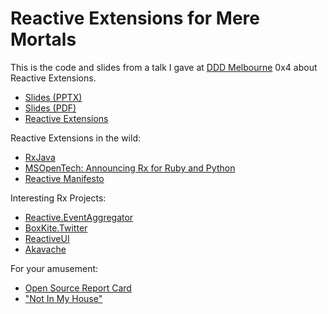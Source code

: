 Reactive Extensions for Mere Mortals
==========

This is the code and slides from a talk I gave at [DDD Melbourne](http://dddmelbourne.com/) 0x4 about Reactive Extensions.

- [Slides (PPTX)](https://dl.dropboxusercontent.com/u/5803705/talks/ReactiveExtensions.pptx)
- [Slides (PDF)](https://dl.dropboxusercontent.com/u/5803705/talks/ReactiveExtensions.pdf)
- [Reactive Extensions](http://rx.codeplex.com/)

Reactive Extensions in the wild:

 - [RxJava](https://github.com/Netflix/RxJava)
 - [MSOpenTech: Announcing Rx for Ruby and Python](http://blogs.msdn.com/b/interoperability/archive/2013/07/11/new-open-source-releases-reactive-extensions-rx-libraries-for-python-and-ruby.aspx)
 - [Reactive Manifesto](http://www.reactivemanifesto.org/)

Interesting Rx Projects:

- [Reactive.EventAggregator](https://github.com/shiftkey/Reactive.EventAggregator)
- [BoxKite.Twitter](https://github.com/shiftkey/Reactive.EventAggregator)
- [ReactiveUI](https://github.com/reactiveui/reactiveui)
- [Akavache](https://github.com/github/akavache)

For your amusement:

- [Open Source Report Card](http://osrc.dfm.io/)
- ["Not In My House"](http://www.youtube.com/watch?v=C_0fyUYB3cA)

